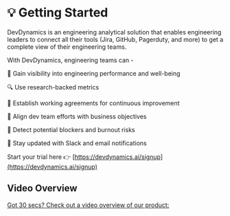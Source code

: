 # 💡 Getting Started

DevDynamics is an engineering analytical solution that enables engineering leaders to connect all their tools (Jira, GitHub, Pagerduty, and more) to get a complete view of their engineering teams.



With DevDynamics, engineering teams can -

👀 Gain visibility into engineering performance and well-being&#x20;

🔍 Use research-backed metrics&#x20;

🤝 Establish working agreements for continuous improvement&#x20;

🎯 Align dev team efforts with business objectives&#x20;

📛 Detect potential blockers and burnout risks&#x20;

💬 Stay updated with Slack and email notifications



Start your trial here 👉 [https://devdynamics.ai/signup](https://devdynamics.ai/signup)

## Video Overview

[Got 30 secs? Check out a video overview of our product:](https://youtu.be/PBxkQojwZ-4)
